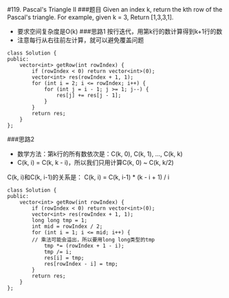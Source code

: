 #119. Pascal's Triangle II
###题目
Given an index k, return the kth row of the Pascal's triangle.
For example, given k = 3,
Return [1,3,3,1].
 - 要求空间复杂度是O(k)
###思路1
按行迭代，用第k行的数计算得到k+1行的数
 - 注意每行从右往前左计算，就可以避免覆盖问题
```
class Solution {
public:
    vector<int> getRow(int rowIndex) {
        if (rowIndex < 0) return vector<int>(0);
        vector<int> res(rowIndex + 1, 1);
        for (int i = 2; i <= rowIndex; i++) {
            for (int j = i - 1; j >= 1; j--) {
                res[j] += res[j - 1];
            }
        }
        return res;
    }
};
```
###思路2
 - 数学方法：第k行的所有数依次是：C(k, 0), C(k, 1), ..., C(k, k)
 - C(k, i) = C(k, k - i)，所以我们只用计算C(k, 0) ~ C(k, k/2)
 
C(k, i)和C(k, i-1)的关系是：
C(k, i) = C(k, i-1) * (k - i + 1) / i
```
class Solution {
public:
    vector<int> getRow(int rowIndex) {
        if (rowIndex < 0) return vector<int>(0);
        vector<int> res(rowIndex + 1, 1);
        long long tmp = 1;
        int mid = rowIndex / 2;
        for (int i = 1; i <= mid; i++) {
	    // 乘法可能会溢出，所以要用long long类型的tmp
            tmp *= (rowIndex + 1 - i);
            tmp /= i;
            res[i] = tmp;
            res[rowIndex - i] = tmp;
        }
        return res;
    }
};
```
